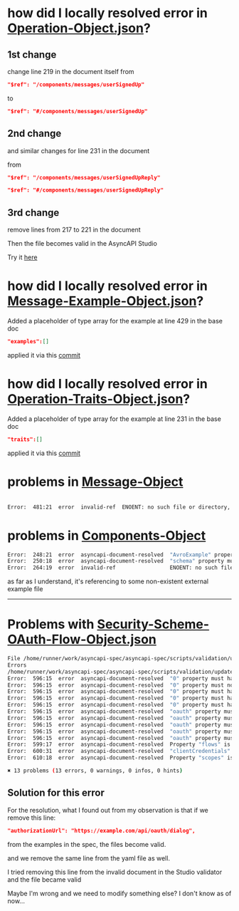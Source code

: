 # how did I locally resolved error in [Operation-Object.json](https://github.com/asyncapi/spec/blob/ced626f6f6abf80e128216793a1bdc656c36c059/scripts/validation/updated-docs/Operation-Object.json)?

## 1st change
change line 219 in the document itself from 

```json
"$ref": "/components/messages/userSignedUp"
```

to 
```json
"$ref": "#/components/messages/userSignedUp"
```

## 2nd change
and similar changes for line 231 in the document

from 


```json
"$ref": "/components/messages/userSignedUpReply"
```

```json
"$ref": "#/components/messages/userSignedUpReply"
```


## 3rd change

remove lines from 217 to 221 in the document

Then the file becomes valid in the AsyncAPI Studio

Try it [here](https://tinyurl.com/operation-object)

# how did I locally resolved error in [Message-Example-Object.json](https://github.com/asyncapi/spec/blob/ced626f6f6abf80e128216793a1bdc656c36c059/scripts/validation/updated-docs/Message-Example-Object.json)?

Added a placeholder of type array for the example at line 429 in the base doc

```json 
"examples":[]
```
applied it via this [commit](https://github.com/asyncapi/spec/pull/1059/commits/6f18cbc36767bbce74220947b9cd9fc570c21b62)

# how did I locally resolved error in [Operation-Traits-Object.json](https://github.com/asyncapi/spec/blob/ced626f6f6abf80e128216793a1bdc656c36c059/scripts/validation/updated-docs/Operation-Traits-Object.json)?

Added a placeholder of type array for the example at line 231 in the base doc

```json 
"traits":[]
```
applied it via this [commit](https://github.com/asyncapi/spec/pull/1059/commits/6f18cbc36767bbce74220947b9cd9fc570c21b62)

# problems in [Message-Object](https://github.com/asyncapi/spec/blob/ced626f6f6abf80e128216793a1bdc656c36c059/scripts/validation/updated-docs/Message-Object.json)

```bash

Error:  481:21  error  invalid-ref  ENOENT: no such file or directory, open '/home/runner/work/asyncapi-spec/asyncapi-spec/scripts/validation/updated-docs/path/to/user-create.avsc'  components.messages.userSignedUp.payload.schema.$ref

```

# problems in [Components-Object](https://github.com/asyncapi/spec/blob/ced626f6f6abf80e128216793a1bdc656c36c059/scripts/validation/updated-docs/Components-Object.json)

```bash
Error:  248:21  error  asyncapi-document-resolved  "AvroExample" property must match "then" schema                                                                                                   components.schemas.AvroExample
Error:  250:18  error  asyncapi-document-resolved  "schema" property must match exactly one schema in oneOf                                                                                          components.schemas.AvroExample.schema
Error:  264:19  error  invalid-ref                 ENOENT: no such file or directory, open '/home/runner/work/asyncapi-spec/asyncapi-spec/scripts/validation/updated-docs/path/to/user-create.avsc'  components.schemas.AvroExample.schema.$ref

```

as far as I understand, it's referencing to some non-existent external example file

---

# Problems with [Security-Scheme-OAuth-Flow-Object.json](https://github.com/asyncapi/spec/blob/ced626f6f6abf80e128216793a1bdc656c36c059/scripts/validation/updated-docs/Security-Scheme-OAuth-Flow-Object.json)


```bash
File /home/runner/work/asyncapi-spec/asyncapi-spec/scripts/validation/updated-docs/Security-Scheme-OAuth-Flow-Object.json and/or referenced documents have governance issues.
Errors 
/home/runner/work/asyncapi-spec/asyncapi-spec/scripts/validation/updated-docs/Security-Scheme-OAuth-Flow-Object.json
Error:  596:15  error  asyncapi-document-resolved  "0" property must have required property "in"                    components.securitySchemes.oauth
Error:  596:15  error  asyncapi-document-resolved  "0" property must not be valid                                   components.securitySchemes.oauth
Error:  596:15  error  asyncapi-document-resolved  "0" property must have required property "scheme"                components.securitySchemes.oauth
Error:  596:15  error  asyncapi-document-resolved  "0" property must have required property "name"                  components.securitySchemes.oauth
Error:  596:15  error  asyncapi-document-resolved  "0" property must have required property "openIdConnectUrl"      components.securitySchemes.oauth
Error:  596:15  error  asyncapi-document-resolved  "oauth" property must have required property "in"                components.securitySchemes.oauth
Error:  596:15  error  asyncapi-document-resolved  "oauth" property must not be valid                               components.securitySchemes.oauth
Error:  596:15  error  asyncapi-document-resolved  "oauth" property must have required property "scheme"            components.securitySchemes.oauth
Error:  596:15  error  asyncapi-document-resolved  "oauth" property must have required property "name"              components.securitySchemes.oauth
Error:  596:15  error  asyncapi-document-resolved  "oauth" property must have required property "openIdConnectUrl"  components.securitySchemes.oauth
Error:  599:17  error  asyncapi-document-resolved  Property "flows" is not expected to be here                      components.securitySchemes.oauth.flows
Error:  600:31  error  asyncapi-document-resolved  "clientCredentials" property must not be valid                   components.securitySchemes.oauth.flows.clientCredentials
Error:  610:18  error  asyncapi-document-resolved  Property "scopes" is not expected to be here                     components.securitySchemes.oauth.scopes

✖ 13 problems (13 errors, 0 warnings, 0 infos, 0 hints)
```

## Solution for this error
For the resolution, what I found out from my observation is that if we remove this line:

```json
"authorizationUrl": "https://example.com/api/oauth/dialog",
```
from the examples in the spec, the files become valid.

and we remove the same line from the yaml file as well.

I tried removing this line from the invalid document in the Studio validator and the file became valid

Maybe I'm wrong and we need to modify something else? I don't know as of now...